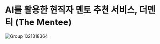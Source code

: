 # AI를 활용한 현직자 멘토 추천 서비스, 더멘티 (The Mentee)

![Group 1321318364](https://github.com/user-attachments/assets/928fe3cb-89b3-493c-bf2f-174ee9db87f4)
